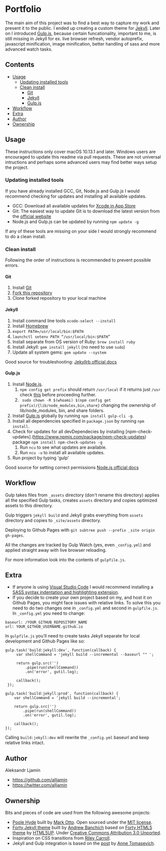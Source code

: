 # Portfolio

The main aim of this project was to find a best way to capture my work and present it to the public. I ended up creating a custom theme for [Jekyll](https://jekyllrb.com/). Later on I introduced [Gulp.js](https://gulpjs.com/), because certain funcationality, important to me, is still missing in Jekyll for ex. live browser refresh, vendor autoprefix, javascript minification, image minification, better handling of sass and more advanced watch tasks.

## Contents

- [Usage](#usage)
  - [Updating installed tools](#updating-installed-tools)
  - [Clean install](#clean-install)
    - [Git](#git)
    - [Jekyll](#jekyll)
    - [Gulp.js](#gulp.js)
- [Workflow](#workflow)
- [Extra](#extra)
- [Author](#author)
- [Ownership](#ownership)

## Usage

These instructions only cover macOS 10.13.1 and later. Windows users are encouraged to update this readme via pull requests. These are not universal intructions and perhaps some advanced users may find better ways setup the project.

### Updating installed tools

If you have already installed GCC, Git, Node.js and Gulp.js I would recommend checking for updates and installing all available updates.

- GCC: Download all available updates for [Xcode in App Store](https://itunes.apple.com/au/app/xcode/id497799835?mt=12)
- Git: The easiest way to update Git is to download the latest version from the [official website](https://git-scm.com/)
- Node.js and Gulp.js can be updated by running `npm update -g` 

If any of these tools are missing on your side I would strongly recommend to do a clean install.

### Clean install

Following the order of instructions is recommended to prevent possible errors.

#### Git

1. Install [Git](https://git-scm.com/)
2. [Fork this repository](https://github.com/alljamin/portfolio#fork-destination-box)
3. Clone forked repository to your local machine

#### Jekyll

1. Install command line tools `xcode-select --install`
2. Install [Homebrew](https://brew.sh/)
3. `export PATH=/usr/local/bin:$PATH`
4. `launchctl setenv PATH “/usr/local/bin:$PATH”`
3. Install separate from OS version of Ruby: `brew install ruby`
4. Install Jekyll: `gem install jekyll` (no need to use `sudo`)
5. Update all system gems: `gem update --system`

Good source for troubleshooting: [Jekyllrb official docs](https://jekyllrb.com/docs/troubleshooting/#jekyll-amp-mac-os-x-1011)

#### Gulp.js

1. Install [Node.js](https://nodejs.org/en/).
   1. `npm config get prefix` should return `/usr/local` if it returns just `/usr` check [this](https://docs.npmjs.com/getting-started/fixing-npm-permissions#option-2-change-npms-default-directory-to-another-directory) before proceeding further.
   2. ` sudo chown -R $(whoami) $(npm config get prefix)/{lib/node_modules,bin,share}` changing the ownership of lib/node_modules, bin, and share folders.
2. Install [Gulp.js](https://gulpjs.com/) globally by running `npm install gulp-cli -g`.
3. Install all dependencies specified in `package.json` by running `npm install`.
4. Check for updates for all devDependecies by installing [npm-check-updates].(https://www.npmjs.com/package/npm-check-updates) package `npm install npm-check-updates -g`
   1. Run `ncu` to see what updates are available.
   2. Run `ncu -u` to install all available updates.
5. Run project by typing 'gulp'

Good source for setting correct permissions [Node.js official docs](https://docs.npmjs.com/getting-started/fixing-npm-permissions)

## Workflow

Gulp takes files from `_assets` directory (don't rename this directory) applies all the specified Gulp tasks, creates `assets` directory and copies optimized assets to this directory. 

Gulp triggers `jekyll build` and Jekyll grabs everything from `assets` directory and copies to `_site/assets` directory. 

Deploying to Github Pages with `git subtree push --prefix _site origin gh-pages`.

All the changes are tracked by Gulp Watch (yes, even `_config.yml`) and applied straight away with live browser reloading.

For more information look into the contents of `gulpfile.js`.

## Extra

- If anyone is using [Visual Studio Code](https://code.visualstudio.com/) I would recommend installing a [SASS syntax indentation and highlighting extension](https://github.com/robinbentley/vscode-sass-indented).
- If you decide to create your own project based on my, and host it on Github Pages, you might face issues with relative links. To solve this you need to do two changes one in `_config.yml` and second in `gulpfile.js`. In `_config.yml` you need to change:
```
baseurl: /YOUR_GITHUB_REPOSITORY_NAME
url: YOUR_GITHUB_USERNAME.github.io
```
  In `gulpfile.js` you'll need to create tasks Jekyll separate for local development and Github Pages like so:
```
gulp.task('build:jekyll:dev', function(callback) {
     var shellCommand = 'jekyll build --incremental --baseurl "" ';
    
     return gulp.src('')
         .pipe(run(shellCommand))
         .on('error', gutil.log);

     callback();
 });

gulp.task('build:jekyll:prod', function(callback) {
    var shellCommand = 'jekyll build --incremental';
    
    return gulp.src('')
        .pipe(run(shellCommand))
        .on('error', gutil.log);

    callback();
});
```
Calling `build:jekyll:dev` will rewrite the `_config.yml` baseurl and keep relative links intact.


## Author

Aleksandr Ljamin
- https://github.com/alljamin
- https://twitter.com/alljamin

## Ownership

Bits and pieces of code are used from the following awesome projects:
- [Poole Hyde](https://github.com/poole/hyde) built by [Mark Otto](https://github.com/mdo). Open sourced under the [MIT license](LICENSE.md). 
- [Forty Jekyll theme](https://github.com/andrewbanchich/forty-jekyll-theme) built by [Andrew Banchich](https://github.com/andrewbanchich) based on [Forty HTML5 theme](https://html5up.net/forty) by [HTML5UP](https://html5up.net/). Under [Creative Commons Attribution 3.0 Unported](http://creativecommons.org/licenses/by/3.0/).
- Inspiration on CSS transitions from [Riley Carroll](http://rileycarroll.co/).
- Jekyll and Gulp integration is based on the [post](https://savaslabs.com/2016/10/19/optimizing-jekyll-with-gulp.html) by [Anne Tomasevich](https://github.com/AnneTee).



